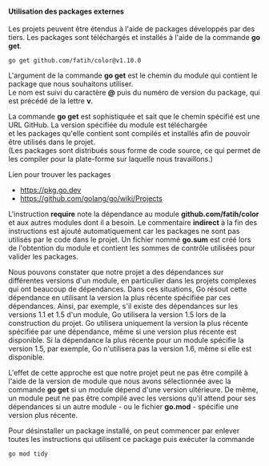 #### Utilisation des packages externes

Les projets peuvent être étendus à l'aide de packages développés par des tiers. Les packages sont téléchargés et installés à l'aide de la commande **go get**.

```
go get github.com/fatih/color@v1.10.0
```

L'argument de la commande **go get** est le chemin du module qui contient le package que nous souhaitons utiliser. <br>
Le nom est suivi du caractère **@** puis du numéro de version du package, qui est précédé de la lettre **v**.

La commande **go get** est sophistiquée et sait que le chemin spécifié est une URL GitHub. La version spécifiée du module est téléchargée <br>
et les packages qu'elle contient sont compilés et installés afin de pouvoir être utilisés dans le projet. <br>
(Les packages sont distribués sous forme de code source, ce qui permet de les compiler pour la plate-forme sur laquelle nous travaillons.)

Lien pour trouver les packages

- https://pkg.go.dev
- https://github.com/golang/go/wiki/Projects

L'instruction **require** note la dépendance au module **github.com/fatih/color** et aux autres modules dont il a besoin. Le commentaire **indirect** à la fin des instructions est ajouté automatiquement car les packages ne sont pas utilisés par le code dans le projet. Un fichier nommé **go.sum** est créé lors de l'obtention du module et contient les sommes de contrôle utilisées pour valider les packages.

Nous pouvons constater que notre projet a des dépendances sur différentes versions d'un module, en particulier dans les projets complexes qui ont beaucoup de dépendances. Dans ces situations, Go résout cette dépendance en utilisant la version la plus récente spécifiée par ces dépendances. Ainsi, par exemple, s'il existe des dépendances sur les versions 1.1 et 1.5 d'un module, Go utilisera la version 1.5 lors de la construction du projet. Go utilisera uniquement la version la plus récente spécifiée par une dépendance, même si une version plus récente est disponible. Si la dépendance la plus récente pour un module spécifie la version 1.5, par exemple, Go n'utilisera pas la version 1.6, même si elle est disponible.

L'effet de cette approche est que notre projet peut ne pas être compilé à l'aide de la version de module que nous avons sélectionnée avec la commande **go get** si un module dépend d'une version ultérieure. De même, un module peut ne pas être compilé avec les versions qu'il attend pour ses dépendances si un autre module - ou le fichier **go.mod** - spécifie une version plus récente.

Pour désinstaller un package installé, on peut commencer par enlever toutes les instructions qui utilisent ce package puis exécuter la commande 

```
go mod tidy
```